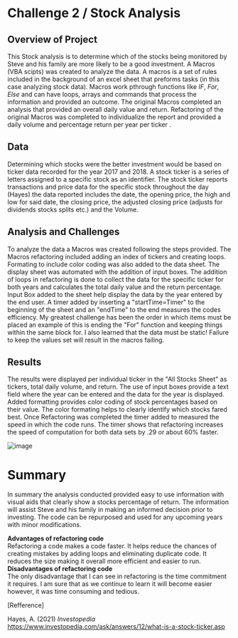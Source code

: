 # Challenge 2 / Stock Analysis 

## Overview of Project
This Stock analysis is to determine which of the stocks being monitored by Steve and his family are more likely to be a good investment. A Macros (VBA scipts) was created to analyze the data. A macros  is a set of rules included in the background of an excel sheet that preforms tasks (in this case analyzing stock data). Macros work pthrough functions like *IF*, *For*, *Else* and can have loops, arrays and commands that  process the information and provided an outcome. The original Macros completed an analysis that provided an overall daily value and return. Refactoring of the original Macros was completed to individualize the report and provided a daily volume and percentage return per year per ticker .  

## Data 
Determining which stocks were the better investment would be based on ticker data recorded for the year 2017 and 2018. A stock ticker is a series of letters assigned to a specific stock as an identifier. The stock ticker reports transactions and price data for the specific stock throughout the day (Hayes) the data reported includes the date, the opening price, the high and low for said date, the closing price, the adjusted closing price (adjusts for dividends stocks splits etc.) and the Volume.

## Analysis and Challenges
To analyze the data a Macros was created following the steps provided. The Macros refactoring included adding an index of tickers and creating loops. Formating to include color coding was also added to the data sheet. The display sheet was automated with the addition of input boxes. The addition of loops in refactoring is done to collect the data for the specific ticker for both years and calculates the total daily value and the return percentage. Input Box added to the sheet help display the data by the year entered by the end user. A timer added by inserting a "startTime=Timer" to the beginning of the sheet and an "endTime" to the end measures the codes efficiency.  My greatest challenge has been the order in which items must be placed  an example of this is ending the "For" function and keeping things within the same block for. I also learned that the data must be static! Failure to keep the values set will result in the macros failing.

## Results
The results were displayed per individual ticker in the "All Stocks Sheet" as tickers, total daily volume, and return. The use of input boxes provide a text field where the year can be entered and the data for the year is displayed. Added formatting provides color coding of stock percentages based on their value. The color formating helps to clearly identify which stocks fared best. Once Refactoring was completed the timer added to measured the speed in which the code runs. The timer  shows that refactoring increases the speed of computation for both data sets by .29 or about 60% faster. 

![image](https://user-images.githubusercontent.com/104601282/175348843-8595f0bd-1584-4169-9f31-f390c217014e.png)



# Summary 
In summary the analysis conducted provided easy to use information with visual aids that clearly show a stocks percentage of return. The information will assist Steve and his family in making an informed decision prior to investing. The code can be repurposed and used for any upcoming years with minor modifications.

**Advantages of refactoring code**    
Refactoring a code makes a code faster. It helps reduce the chances of creating mistakes by adding loops and eliminating duplicate code. It reduces the size making it overall more efficient and easier to run.   
**Disadvantages of refactoring code**   
The only disadvantage that I can see in refactoring is the time commitment it requires. I am sure that as we continue to learn it will become easier however, it was time consuming and tedious.




[Refference]

Hayes, A. (2021) *Investopedia* https://www.investopedia.com/ask/answers/12/what-is-a-stock-ticker.asp

